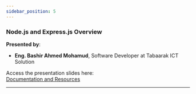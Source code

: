 ```yaml
---
sidebar_position: 5
---
```


### **Node.js and Express.js Overview**

**Presented by**:
- **Eng. Bashir Ahmed Mohamud**, Software Developer at Tabaarak ICT Solution

Access the presentation slides here:  
[Documentation and Resources](../../presentations/241222-SDT-Node-Express.pdf)

---
